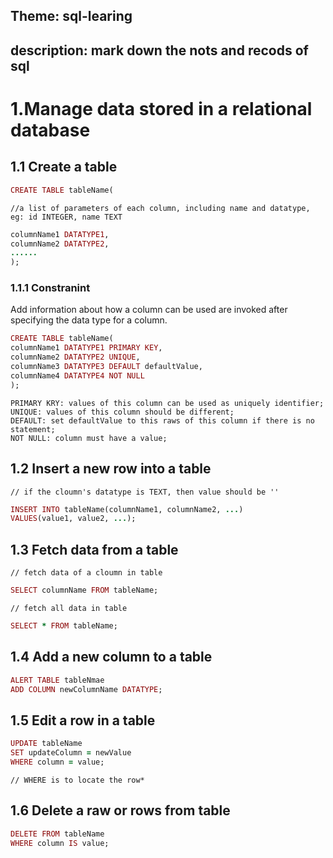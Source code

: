 ## Theme: sql-learing
## description: mark down the nots and recods of sql

# 1.Manage data stored in a relational database 
## 1.1 Create a table
```ruby
CREATE TABLE tableName(
```
    //a list of parameters of each column, including name and datatype, eg: id INTEGER, name TEXT
```ruby
columnName1 DATATYPE1,
columnName2 DATATYPE2,
......
);

```
### 1.1.1 Constranint
Add information about how a column can be used are invoked after specifying the data type for a column. 
```ruby
CREATE TABLE tableName(
columnName1 DATATYPE1 PRIMARY KEY,
columnName2 DATATYPE2 UNIQUE,
columnName3 DATATYPE3 DEFAULT defaultValue,
columnName4 DATATYPE4 NOT NULL
);
```
    PRIMARY KRY: values of this column can be used as uniquely identifier;
    UNIQUE: values of this column should be different;
    DEFAULT: set defaultValue to this raws of this column if there is no statement;
    NOT NULL: column must have a value;
## 1.2 Insert a new row into a table

    // if the cloumn's datatype is TEXT, then value should be ''
```ruby
INSERT INTO tableName(columnName1, columnName2, ...)
VALUES(value1, value2, ...);
```
## 1.3 Fetch data from a table
    // fetch data of a cloumn in table
```ruby
SELECT columnName FROM tableName; 
```
    // fetch all data in table
```ruby
SELECT * FROM tableName;
```
## 1.4 Add a new column to a table
```ruby
ALERT TABLE tableNmae
ADD COLUMN newColumnName DATATYPE;
```
## 1.5 Edit a row in a table
```ruby
UPDATE tableName
SET updateColumn = newValue
WHERE column = value;
```
    // WHERE is to locate the row*
## 1.6 Delete a raw or rows from table
```ruby
DELETE FROM tableName
WHERE column IS value;
```
